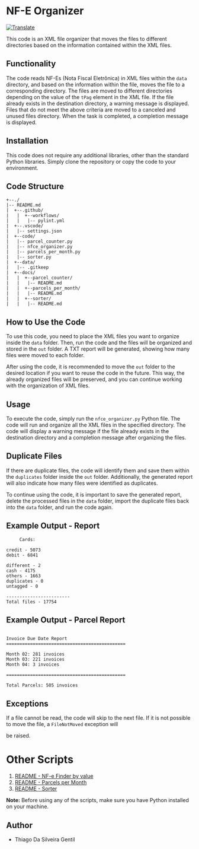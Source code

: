 # NF-E Organizer

[![Translate](https://img.shields.io/badge/Translate-Portugu%C3%AAs%20%F0%9F%87%A7%F0%9F%87%B7-blue.svg)](../../../README.md)

This code is an XML file organizer that moves the files to different directories based on the information contained within the XML files.

## Functionality

The code reads NF-Es (Nota Fiscal Eletrônica) in XML files within the `data` directory, and based on the information within the file, moves the file to a corresponding directory. The files are moved to different directories depending on the value of the `tPag` element in the XML file. If the file already exists in the destination directory, a warning message is displayed. Files that do not meet the above criteria are moved to a canceled and unused files directory. When the task is completed, a completion message is displayed.

## Installation

This code does not require any additional libraries, other than the standard Python libraries. Simply clone the repository or copy the code to your environment.

## Code Structure

```
+--./
|-- README.md
|  +--.github/
|   |  +--workflows/
|   |   |-- pylint.yml
|  +--.vscode/
|   |-- settings.json
|  +--code/
|   |-- parcel_counter.py
|   |-- nfce_organizer.py
|   |-- parcels_per_month.py
|   |-- sorter.py
|  +--data/
|   |-- .gitkeep
|  +--docs/
|   |  +--parcel_counter/
|   |   |-- README.md
|   |  +--parcels_per_month/
|   |   |-- README.md
|   |  +--sorter/
|   |   |-- README.md
```

## How to Use the Code

To use this code, you need to place the XML files you want to organize inside the `data` folder. Then, run the code and the files will be organized and stored in the `out` folder. A TXT report will be generated, showing how many files were moved to each folder.

After using the code, it is recommended to move the `out` folder to the desired location if you want to reuse the code in the future. This way, the already organized files will be preserved, and you can continue working with the organization of XML files.

## Usage

To execute the code, simply run the `nfce_organizer.py` Python file. The code will run and organize all the XML files in the specified directory. The code will display a warning message if the file already exists in the destination directory and a completion message after organizing the files.

## Duplicate Files

If there are duplicate files, the code will identify them and save them within the `duplicates` folder inside the `out` folder. Additionally, the generated report will also indicate how many files were identified as duplicates.

To continue using the code, it is important to save the generated report, delete the processed files in the `data` folder, import the duplicate files back into the `data` folder, and run the code again.

## Example Output - Report

```
     Cards:

credit - 5073
debit - 6841

different - 2
cash - 4175
others - 1663
duplicates - 0
untagged - 0

------------------------
Total files - 17754
```

## Example Output - Parcel Report

```

Invoice Due Date Report
=============================================

Month 02: 281 invoices
Month 03: 221 invoices
Month 04: 3 invoices

=============================================

Total Parcels: 505 invoices

```

## Exceptions

If a file cannot be read, the code will skip to the next file. If it is not possible to move the file, a `FileNotMoved` exception will

be raised.

# Other Scripts

1. [README - NF-e Finder by value](./docs/nfe_finder/README.md)
2. [README - Parcels per Month](./docs/parcelas_por_mes/README.md)
3. [README - Sorter](./docs/sorter/README.md)

**Note:** Before using any of the scripts, make sure you have Python installed on your machine.

## Author

-   Thiago Da Silveira Gentil
